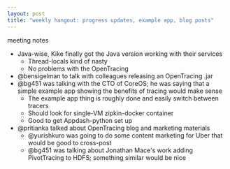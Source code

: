 ```yaml
---
layout: post
title: "weekly hangout: progress updates, example app, blog posts"
---
```


meeting notes

- Java-wise, Kike finally got the Java version working with their services
  - Thread-locals kind of nasty
  - No problems with the OpenTracing
- @bensigelman to talk with colleagues releasing an OpenTracing .jar
- @bg451 was talking with the CTO of CoreOS; he was saying that a simple example app showing the benefits of tracing would make sense
  - The example app thing is roughly done and easily switch between tracers
  - Should look for single-VM zipkin-docker container
  - Good to get Appdash-python set up
- @pritianka talked about OpenTracing blog and marketing materials
  - @yurishkuro was going to do some content marketing for Uber that would be good to cross-post
  - @bg451 was talking about Jonathan Mace's work adding PivotTracing to HDFS; something similar would be nice
